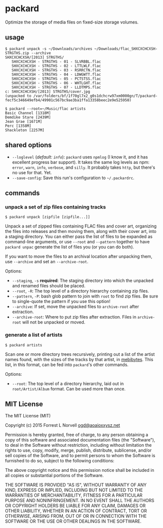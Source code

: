 # packard

Optimize the storage of media files on fixed-size storage volumes.

## usage

```
$ packard unpack -s ~/Downloads/archives ~/Downloads/flac_SHXCXCHCXSH-STRGTHS.zip --archive
SHXCXCHCXSH/[2013] STRGTHS/
   SHXCXCHCXSH - STRGTHS - 01 - SLVRBBL.flac
   SHXCXCHCXSH - STRGTHS - 02 - LTTLWLF.flac
   SHXCXCHCXSH - STRGTHS - 03 - RSRRCTN.flac
   SHXCXCHCXSH - STRGTHS - 04 - LDWGWTT.flac
   SHXCXCHCXSH - STRGTHS - 05 - PCTSTSS.flac
   SHXCXCHCXSH - STRGTHS - 06 - WHTLGHT.flac
   SHXCXCHCXSH - STRGTHS - 07 - LLDTMPS.flac
c: SHXCXCHCXSH/[2013] STRGTHS/cover.jpg
(unpacked to /var/folders/bf/1f70gl7x2_g0s1dchcrw97xm0000gn/T/packard-fecf5c346649efb4/49901c567bc9ae3ba1ffa13358beec2e9e525950)
```

```
$ packard --root=~/Music/flac artists
Basic Channel [1318M]
Demdike Stare [2439M]
Jean Grae [1671M]
Perc [1358M]
Shackleton [2257M]
```

## shared options

* `--loglevel` (_default: `info`_): `packard` uses `npmlog` (I know it,
  and it has excellent progress bar support). It takes the same log
  levels as npm: `error`, `warn`, `info`, `verbose`, and `silly`. It
  probably takes `http`, but there's no use for that. Yet.
* `--save-config`: Save this run's configuration to `~/.packardrc`.

## commands

### unpack a set of zip files containing tracks

```
$ packard unpack [zipfile [zipfile...]]
```

Unpack a set of zipped files containing FLAC files and cover art,
organizing the files into releases and then moving them, along with
their cover art, into a staging directory. You can either pass the list
of files to be expanded as command-line arguments, or use `--root` and
`--pattern` together to have `packard unpac` generate the list of files
you (or you can do both).

If you want to move the files to an archival location after unpacking them,
use `--archive` and set an `--archive-root`.

Options:

* `--staging`, `-s` **required**: The staging directory into which the
  unpacked and renamed files should be placed.
* `--root`, `-R`: The top level of a directory hierarchy containing zip
  files.
* `--pattern`, `-P`: bash glob pattern to join with `root` to find zip files.
  Be sure to single-quote the pattern if you use this option!
* `--archive`: If set, move the unpacked files to `archive-root` after
  extraction.
* `--archive-root`: Where to put zip files after extraction. Files in
  `archive-root` will not be unpacked or moved.

### generate a list of artists

```
$ packard artists
```

Scan one or more directory trees recursively, printing out a list of the artist
names found, with the sizes of the tracks by that artist, in
[mebibytes](http://en.wikipedia.org/wiki/Mebibyte). This list, in this format,
can be fed into `packard`'s other commands.

Options:

* `--root`: The top level of a directory hierarchy, laid out in
  `root/Artist/Album` format. Can be used more than once.

## MIT License

The MIT License (MIT)

Copyright (c) 2015 Forrest L Norvell <ogd@aoaioxxysz.net>

Permission is hereby granted, free of charge, to any person obtaining a copy of
this software and associated documentation files (the "Software"), to deal in
the Software without restriction, including without limitation the rights to
use, copy, modify, merge, publish, distribute, sublicense, and/or sell copies
of the Software, and to permit persons to whom the Software is furnished to do
so, subject to the following conditions:

The above copyright notice and this permission notice shall be included in all
copies or substantial portions of the Software.

THE SOFTWARE IS PROVIDED "AS IS", WITHOUT WARRANTY OF ANY KIND, EXPRESS OR
IMPLIED, INCLUDING BUT NOT LIMITED TO THE WARRANTIES OF MERCHANTABILITY,
FITNESS FOR A PARTICULAR PURPOSE AND NONINFRINGEMENT. IN NO EVENT SHALL THE
AUTHORS OR COPYRIGHT HOLDERS BE LIABLE FOR ANY CLAIM, DAMAGES OR OTHER
LIABILITY, WHETHER IN AN ACTION OF CONTRACT, TORT OR OTHERWISE, ARISING FROM,
OUT OF OR IN CONNECTION WITH THE SOFTWARE OR THE USE OR OTHER DEALINGS IN THE
SOFTWARE.
